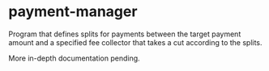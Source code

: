 # payment-manager

Program that defines splits for payments between the target payment amount and a specified fee collector that takes a cut according to the splits.

More in-depth documentation pending.
